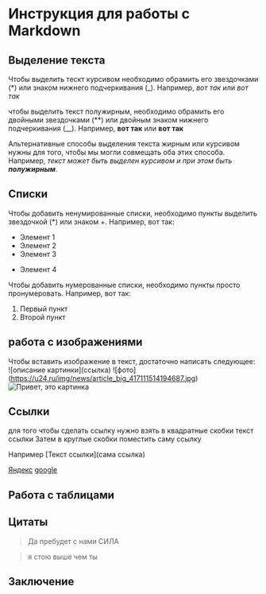 # Инструкция для работы с Markdown

## Выделение текста

Чтобы выделить тескт курсивом необходимо обрамить его звездочками (*) или знаком нижнего подчеркивания (_). Например, *вот так* или _вот так_

чтобы выделить текст полужирным, необходимо обрамить его двойными звездочками (**) или двойным знаком нижнего подчеркивания (__).                                           Например, **вот так** или __вот так__

Альтернативные способы выделения текста жирным или курсивом нужны для того, чтобы мы могли совмещать оба этих способа. Например, _текст может быть выделен курсивом  и при этом быть **полужирным**_.

##  Списки

Чтобы добавить ненумированные списки, необходимо пункты выделить звездочкой (*) или знаком +. Например, вот так:
* Элемент 1
* Элемент 2
* Элемент 3
+ Элемент 4

Чтобы добавить нумерованные списки, необходимо пункты просто пронумеровать. Например, вот так:
1. Первый пункт
2. Второй пункт

## работа с изображениями

Чтобы вставить изображение в текст, достаточно написать следующее:
\!\[описание картинки](ссылка)
\!\[фото]\(https://u24.ru/img/news/article_big_417111514194687.jpg)
![Привет, это картинка](1111.jpg)

## Ссылки

для того чтобы сделать ссылку нужно взять в квадратные скобки текст ссылки
Затем в круглые скобки поместить саму ссылку

Например \[Текст ссылки]\(сама ссылка)

[Яндекс](https://yandex.ru) 
[google](https://google.ru)
## Работа с таблицами

## Цитаты

> Да пребудет с нами СИЛА

> я стою выше чем ты
## Заключение
